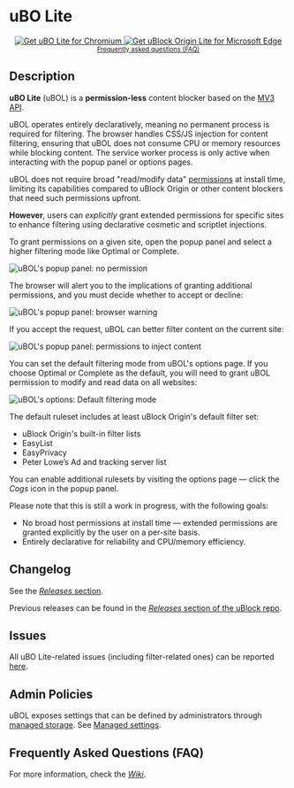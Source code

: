 # uBO Lite

<p align="center">
  <a href="https://chromewebstore.google.com/detail/ublock-origin-lite/ddkjiahejlhfcafbddmgiahcphecmpfh">
    <img src="https://user-images.githubusercontent.com/585534/107280622-91a8ea80-6a26-11eb-8d07-77c548b28665.png" alt="Get uBO Lite for Chromium">
  </a>
  <a href="https://microsoftedge.microsoft.com/addons/detail/ublock-origin-lite/cimighlppcgcoapaliogpjjdehbnofhn">
    <img src="https://user-images.githubusercontent.com/585534/107280673-a5ece780-6a26-11eb-9cc7-9fa9f9f81180.png" alt="Get uBlock Origin Lite for Microsoft Edge">
  </a>
  <br>
  <sub><a href="https://github.com/uBlockOrigin/uBOL-home/wiki/Frequently-asked-questions-(FAQ)">Frequently asked questions (FAQ)</a></sub>
</p>

## Description

**uBO Lite** (uBOL) is a **permission-less** content blocker based on the [MV3 API](https://developer.chrome.com/docs/extensions/develop/migrate/what-is-mv3).

uBOL operates entirely declaratively, meaning no permanent process is required for filtering. The browser handles CSS/JS injection for content filtering, ensuring that uBOL does not consume CPU or memory resources while blocking content. The service worker process is only active when interacting with the popup panel or options pages.

uBOL does not require broad "read/modify data" [permissions](https://developer.mozilla.org/en-US/docs/Mozilla/Add-ons/WebExtensions/API/permissions) at install time, limiting its capabilities compared to uBlock Origin or other content blockers that need such permissions upfront.

**However**, users can *explicitly* grant extended permissions for specific sites to enhance filtering using declarative cosmetic and scriptlet injections. 

To grant permissions on a given site, open the popup panel and select a higher filtering mode like Optimal or Complete.

![uBOL's popup panel: no permission](https://user-images.githubusercontent.com/585534/195468156-d7e63ab9-abfa-443c-a8f6-e646a29b801e.png)

The browser will alert you to the implications of granting additional permissions, and you must decide whether to accept or decline:

![uBOL's popup panel: browser warning](https://user-images.githubusercontent.com/585534/195342593-2b82b740-70a3-4507-a0e5-d7aee803b286.png)

If you accept the request, uBOL can better filter content on the current site:

![uBOL's popup panel: permissions to inject content](https://user-images.githubusercontent.com/585534/195342612-85d109d9-9006-4eb5-95a5-fec8a4f233ea.png)

You can set the default filtering mode from uBOL's options page. If you choose Optimal or Complete as the default, you will need to grant uBOL permission to modify and read data on all websites:

![uBOL's options: Default filtering mode](https://user-images.githubusercontent.com/585534/195343335-a0aa103e-621e-4137-9bcf-9821dc881be1.png)

The default ruleset includes at least uBlock Origin's default filter set:

- uBlock Origin's built-in filter lists
- EasyList
- EasyPrivacy
- Peter Lowe’s Ad and tracking server list

You can enable additional rulesets by visiting the options page — click the _Cogs_ icon in the popup panel.

Please note that this is still a work in progress, with the following goals:

- No broad host permissions at install time — extended permissions are granted explicitly by the user on a per-site basis.
- Entirely declarative for reliability and CPU/memory efficiency.

## Changelog

See the [_Releases_ section](https://github.com/uBlockOrigin/uBOL-home/releases).

Previous releases can be found in the [_Releases_ section of the uBlock repo](https://github.com/gorhill/uBlock/releases?q=uBOL).

## Issues

All uBO Lite-related issues (including filter-related ones) can be reported [here](https://github.com/uBlockOrigin/uBOL-home/issues).

## Admin Policies

uBOL exposes settings that can be defined by administrators through [managed storage](https://developer.mozilla.org/en-US/docs/Mozilla/Add-ons/WebExtensions/API/storage/managed). See [Managed settings](https://github.com/uBlockOrigin/uBOL-home/wiki/Managed-settings).

## Frequently Asked Questions (FAQ)

For more information, check the [_Wiki_](https://github.com/uBlockOrigin/uBOL-home/wiki/Frequently-asked-questions-(FAQ)).
